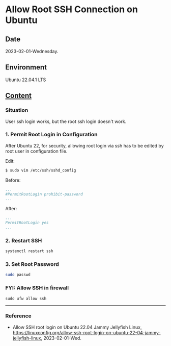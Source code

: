 # Allow Root SSH Connection on Ubuntu

## Date

2023-02-01-Wednesday.

## Environment

Ubuntu 22.04.1 LTS

## [Content](https://linuxconfig.org/allow-ssh-root-login-on-ubuntu-22-04-jammy-jellyfish-linux)

### Situation

User ssh login works, but the root ssh login doesn't work.

### 1. Permit Root Login in Configuration

After Ubuntu 22, for security, allowing root login via ssh has to be edited by root user in configuration file.

Edit:

```Bash
$ sudo vim /etc/ssh/sshd_config
```

Before:

```YAML
...
#PermitRootLogin prohibit-password
...
```

After:

```YAML
...
PermitRootLogin yes
...
```

### 2. Restart SSH

```Bash
systemctl restart ssh
```

### 3. Set Root Password

```Bash
sudo passwd
```

### FYI: Allow SSH in firewall

```
sudo ufw allow ssh
```

---

### Reference
- Allow SSH root login on Ubuntu 22.04 Jammy Jellyfish Linux, https://linuxconfig.org/allow-ssh-root-login-on-ubuntu-22-04-jammy-jellyfish-linux, 2023-02-01-Wed.
